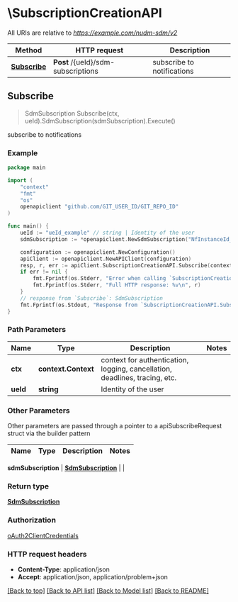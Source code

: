 # \SubscriptionCreationAPI

All URIs are relative to *https://example.com/nudm-sdm/v2*

Method | HTTP request | Description
------------- | ------------- | -------------
[**Subscribe**](SubscriptionCreationAPI.md#Subscribe) | **Post** /{ueId}/sdm-subscriptions | subscribe to notifications



## Subscribe

> SdmSubscription Subscribe(ctx, ueId).SdmSubscription(sdmSubscription).Execute()

subscribe to notifications

### Example

```go
package main

import (
    "context"
    "fmt"
    "os"
    openapiclient "github.com/GIT_USER_ID/GIT_REPO_ID"
)

func main() {
    ueId := "ueId_example" // string | Identity of the user
    sdmSubscription := *openapiclient.NewSdmSubscription("NfInstanceId_example", "CallbackReference_example", []string{"MonitoredResourceUris_example"}) // SdmSubscription | 

    configuration := openapiclient.NewConfiguration()
    apiClient := openapiclient.NewAPIClient(configuration)
    resp, r, err := apiClient.SubscriptionCreationAPI.Subscribe(context.Background(), ueId).SdmSubscription(sdmSubscription).Execute()
    if err != nil {
        fmt.Fprintf(os.Stderr, "Error when calling `SubscriptionCreationAPI.Subscribe``: %v\n", err)
        fmt.Fprintf(os.Stderr, "Full HTTP response: %v\n", r)
    }
    // response from `Subscribe`: SdmSubscription
    fmt.Fprintf(os.Stdout, "Response from `SubscriptionCreationAPI.Subscribe`: %v\n", resp)
}
```

### Path Parameters


Name | Type | Description  | Notes
------------- | ------------- | ------------- | -------------
**ctx** | **context.Context** | context for authentication, logging, cancellation, deadlines, tracing, etc.
**ueId** | **string** | Identity of the user | 

### Other Parameters

Other parameters are passed through a pointer to a apiSubscribeRequest struct via the builder pattern


Name | Type | Description  | Notes
------------- | ------------- | ------------- | -------------

 **sdmSubscription** | [**SdmSubscription**](SdmSubscription.md) |  | 

### Return type

[**SdmSubscription**](SdmSubscription.md)

### Authorization

[oAuth2ClientCredentials](../README.md#oAuth2ClientCredentials)

### HTTP request headers

- **Content-Type**: application/json
- **Accept**: application/json, application/problem+json

[[Back to top]](#) [[Back to API list]](../README.md#documentation-for-api-endpoints)
[[Back to Model list]](../README.md#documentation-for-models)
[[Back to README]](../README.md)

